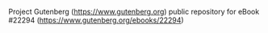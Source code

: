 Project Gutenberg (https://www.gutenberg.org) public repository for eBook #22294 (https://www.gutenberg.org/ebooks/22294)
